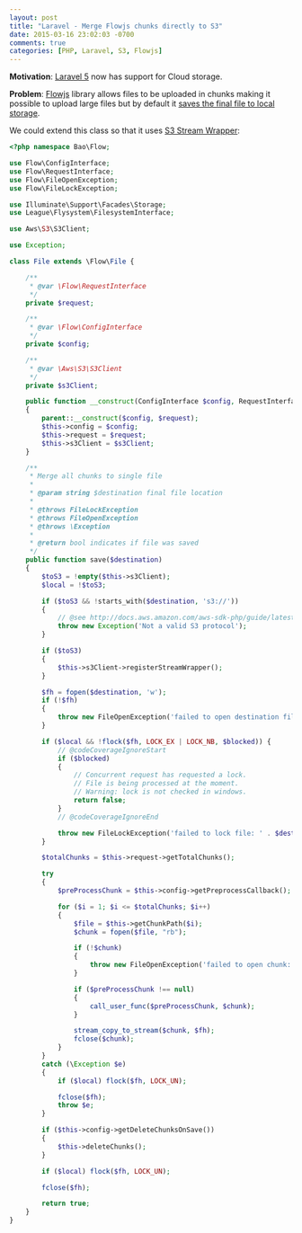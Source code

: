 ```yaml
---
layout: post
title: "Laravel - Merge Flowjs chunks directly to S3"
date: 2015-03-16 23:02:03 -0700
comments: true
categories: [PHP, Laravel, S3, Flowjs]
---
```


**Motivation**: [Laravel 5](http://laravel.com/docs/5.0/filesystem) now has support for Cloud storage.  

**Problem**: [Flowjs](https://github.com/flowjs/flow.js) library allows files to be uploaded in chunks making it possible to upload large files but by default it [saves the final file to local storage](https://github.com/flowjs/flow-php-server/blob/84c928090c060238d15e89dd7e252acf8eff1140/src/Flow/File.php#L147).

We could extend this class so that it uses [S3 Stream Wrapper](http://docs.aws.amazon.com/aws-sdk-php/guide/latest/feature-s3-stream-wrapper.html):

```php
<?php namespace Bao\Flow;

use Flow\ConfigInterface;
use Flow\RequestInterface;
use Flow\FileOpenException;
use Flow\FileLockException;

use Illuminate\Support\Facades\Storage;
use League\Flysystem\FilesystemInterface;

use Aws\S3\S3Client;

use Exception;

class File extends \Flow\File {

    /**
     * @var \Flow\RequestInterface
     */
    private $request;

    /**
     * @var \Flow\ConfigInterface
     */
    private $config;

    /**
     * @var \Aws\S3\S3Client
     */
    private $s3Client;

    public function __construct(ConfigInterface $config, RequestInterface $request = null, S3Client $s3Client = null)
    {
        parent::__construct($config, $request);
        $this->config = $config;
        $this->request = $request;
        $this->s3Client = $s3Client;
    }

    /**
     * Merge all chunks to single file
     *
     * @param string $destination final file location
     *
     * @throws FileLockException
     * @throws FileOpenException
     * @throws \Exception
     *
     * @return bool indicates if file was saved
     */
    public function save($destination)
    {
        $toS3 = !empty($this->s3Client);
        $local = !$toS3;

        if ($toS3 && !starts_with($destination, 's3://'))
        {
            // @see http://docs.aws.amazon.com/aws-sdk-php/guide/latest/feature-s3-stream-wrapper.html
            throw new Exception('Not a valid S3 protocol');
        }

        if ($toS3)
        {
            $this->s3Client->registerStreamWrapper();
        }

        $fh = fopen($destination, 'w');
        if (!$fh)
        {
            throw new FileOpenException('failed to open destination file: ' . $destination);
        }

        if ($local && !flock($fh, LOCK_EX | LOCK_NB, $blocked)) {
            // @codeCoverageIgnoreStart
            if ($blocked)
            {
                // Concurrent request has requested a lock.
                // File is being processed at the moment.
                // Warning: lock is not checked in windows.
                return false;
            }
            // @codeCoverageIgnoreEnd

            throw new FileLockException('failed to lock file: ' . $destination);
        }

        $totalChunks = $this->request->getTotalChunks();

        try
        {
            $preProcessChunk = $this->config->getPreprocessCallback();

            for ($i = 1; $i <= $totalChunks; $i++)
            {
                $file = $this->getChunkPath($i);
                $chunk = fopen($file, "rb");

                if (!$chunk)
                {
                    throw new FileOpenException('failed to open chunk: ' . $file);
                }

                if ($preProcessChunk !== null)
                {
                    call_user_func($preProcessChunk, $chunk);
                }

                stream_copy_to_stream($chunk, $fh);
                fclose($chunk);
            }
        }
        catch (\Exception $e)
        {
            if ($local) flock($fh, LOCK_UN);

            fclose($fh);
            throw $e;
        }

        if ($this->config->getDeleteChunksOnSave())
        {
            $this->deleteChunks();
        }

        if ($local) flock($fh, LOCK_UN);

        fclose($fh);

        return true;
    }
}
```
